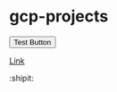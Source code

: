 # gcp-projects

<button>Test Button</button>

<a href="javascript:alert('Hi there')">Link</a>

:shipit:
